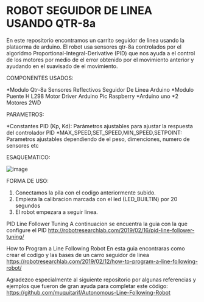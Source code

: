 # ROBOT SEGUIDOR DE LINEA USANDO QTR-8a

En este repositorio encontramos un carrito seguidor de linea usando la plataorma de arduino. El robot usa sensores qtr-8a controlados por el algoridmo Proportional-Integral-Derivative (PID) que nos ayuda a el control de los motores por medio de el error obtenido por el movimiento anterior y ayudando en el suavisado de el movimiento.

COMPONENTES USADOS:

*Modulo Qtr-8a Sensores Reflectivos Seguidor De Linea Arduino
*Modulo Puente H L298 Motor Driver Arduino Pic Raspberry
*Arduino uno
*2 Motores 2WD

PARAMETROS:

*Constantes PID (Kp, Kd): Parámetros ajustables para ajustar la respuesta del controlador PID
*MAX_SPEED,SET_SPEED,MIN_SPEED,SETPOINT: Parametros ajustables dependiendo de el peso, dimenciones, numero de sensores etc

ESAQUEMATICO:

![image](https://github.com/user-attachments/assets/2b115897-6714-401f-acd8-ccc7f034ada7)

FORMA DE USO:

1. Conectamos la pila con el codigo anteriormente subido.
3. Empieza la calibracion marcada con el led (LED_BUILTIN) por 20 segundos
4. El robot empezara a seguir linea.

PID Line Follower Tuning
A continuacion se encuentra la guia con la que configure el PID http://robotresearchlab.com/2019/02/16/pid-line-follower-tuning/

How to Program a Line Following Robot
En esta guia encontraras como crear el codigo y las bases de un carro seguidor de linea https://robotresearchlab.com/2019/02/12/how-to-program-a-line-following-robot/

Agradezco especialmente al siguiente repositorio por algunas referencias y ejemplos que fueron de gran ayuda para completar este código: https://github.com/muquitarif/Autonomous-Line-Following-Robot

